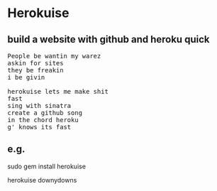 Herokuise 
========

build a website with github and heroku quick
--------

<pre>
People be wantin my warez
askin for sites
they be freakin
i be givin

herokuise lets me make shit
fast
sing with sinatra
create a github song
in the chord heroku
g' knows its fast
</pre>

e.g.
--------
sudo gem install herokuise

herokuise downydowns
